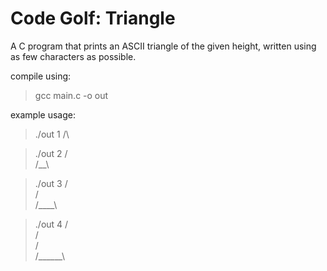 # Code Golf: Triangle
A C program that prints an ASCII triangle of the given height, written using as few characters as possible.

compile using:
> gcc main.c -o out

example usage:
> ./out 1
/\

> ./out 2
 /\
/__\

> ./out 3
  /\
 /  \
/____\

> ./out 4
   /\
  /  \
 /    \
/______\
